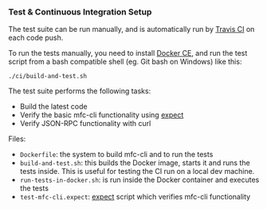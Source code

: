 ### Test & Continuous Integration Setup

The test suite can be run manually, and is automatically run by [Travis CI](https://travis-ci.org/) on each code push.

To run the tests manually, you need to install [Docker CE](https://www.docker.com/community-edition#/download), and run the test script from a bash compatible shell (eg. Git bash on Windows) like this:

    ./ci/build-and-test.sh

The test suite performs the following tasks:

* Build the latest code
* Verify the basic mfc-cli functionality using [expect](https://linux.die.net/man/1/expect)
* Verify JSON-RPC functionality with curl

Files:

* `Dockerfile`: the system to build mfc-cli and to run the tests
* `build-and-test.sh`: this builds the Docker image, starts it and runs the tests inside. This is useful for testing the CI run on a local dev machine.
* `run-tests-in-docker.sh`: is run inside the Docker container and executes the tests
* `test-mfc-cli.expect`: [expect](https://linux.die.net/man/1/expect) script which verifies mfc-cli functionality
